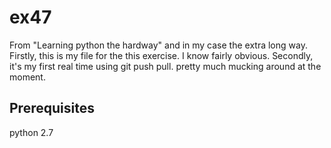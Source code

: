 # ex47

From "Learning python the hardway" and in my case the extra long way.
Firstly, this is my file for the this exercise.  I know fairly obvious.  Secondly, it's my first real time using git push pull.
pretty much mucking around at the moment.

## Prerequisites

python 2.7
